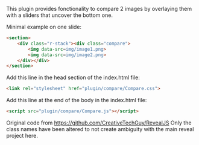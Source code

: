 This plugin provides fonctionality to compare 2 images by overlaying them with a sliders that uncover the bottom one.


Minimal example on one slide:
```html
<section>
	<div class="r-stack"><div class="compare">
		<img data-src=img/image1.png>
		<img data-src=img/image2.png>
	</div></div>
</section>
```

Add this line in the head section of the index.html file:
```html
<link rel="stylesheet" href="plugin/compare/Compare.css">
```

Add this line at the end of the body in the index.html file:
```html
<script src="plugin/compare/Compare.js"></script>
```

Original code from https://github.com/CreativeTechGuy/RevealJS
Only the class names have been altered to not create ambiguity with the main reveal project here.
